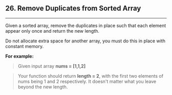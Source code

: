 ## 26. Remove Duplicates from Sorted Array

---

Given a sorted array, remove the duplicates in place such that each element appear only once and return the new length.

Do not allocate extra space for another array, you must do this in place with constant memory.

**For example:**

> Given input array **nums = [1,1,2]**

> Your function should return **length = 2**, with the first two elements of nums being 1 and 2 respectively. It doesn't matter what you leave beyond the new length.